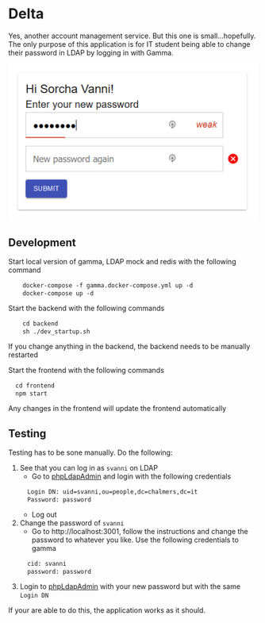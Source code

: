 # Delta

Yes, another account management service. But this one is small...hopefully. The only purpose of this application is for IT student being able to change their password in LDAP by logging in with Gamma.

![demo](https://raw.githubusercontent.com/molleer/delta/main/demo_image.jpg)

## Development

Start local version of gamma, LDAP mock and redis with the following command

```
    docker-compose -f gamma.docker-compose.yml up -d
    docker-compose up -d
```

Start the backend with the following commands

```
    cd backend
    sh ./dev_startup.sh
```

If you change anything in the backend, the backend needs to be manually restarted

Start the frontend with the following commands

```
  cd frontend
  npm start
```

Any changes in the frontend will update the frontend automatically

## Testing

Testing has to be sone manually. Do the following:

1. See that you can log in as `svanni` on LDAP
    - Go to [phpLdapAdmin](http://localhost:9000) and login with the following credentials
    ```
      Login DN: uid=svanni,ou=people,dc=chalmers,dc=it
      Password: password
    ```
    - Log out
2. Change the password of `svanni`
    - Go to http://localhost:3001, follow the instructions and change the password to whatever you like. Use the following credentials to gamma
    ```
      cid: svanni
      password: password
    ```
3. Login to [phpLdapAdmin](http://localhost:9000) with your new password but with the same `Login DN`

If your are able to do this, the application works as it should.
